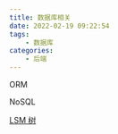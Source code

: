 ```yaml
---
title: 数据库相关
date: 2022-02-19 09:22:54
tags: 
	- 数据库
categories:
	- 后端
---
```



ORM

NoSQL

[LSM 树](https://zhuanlan.zhihu.com/p/181498475)


